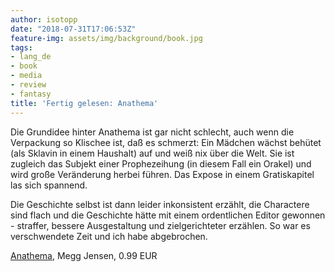 ```yaml
---
author: isotopp
date: "2018-07-31T17:06:53Z"
feature-img: assets/img/background/book.jpg
tags:
- lang_de
- book
- media
- review
- fantasy
title: 'Fertig gelesen: Anathema'
---
```

Die Grundidee hinter Anathema ist gar nicht schlecht, auch wenn die Verpackung so Klischee ist, daß es schmerzt: Ein Mädchen wächst behütet (als Sklavin in einem Haushalt) auf und weiß nix über die Welt. Sie ist zugleich das Subjekt einer Prophezeihung (in diesem Fall ein Orakel) und wird große Veränderung herbei führen. Das Expose in einem Gratiskapitel las sich spannend.

Die Geschichte selbst ist dann leider inkonsistent erzählt, die Charactere sind flach und die Geschichte hätte mit einem ordentlichen Editor gewonnen - straffer, bessere Ausgestaltung und zielgerichteter erzählen. So war es verschwendete Zeit und ich habe abgebrochen.

[Anathema](https://www.amazon.de/Anathema-Cloud-Prophet-Trilogy-English-ebook/dp/B004MDLN66), Megg Jensen, 0.99 EUR
